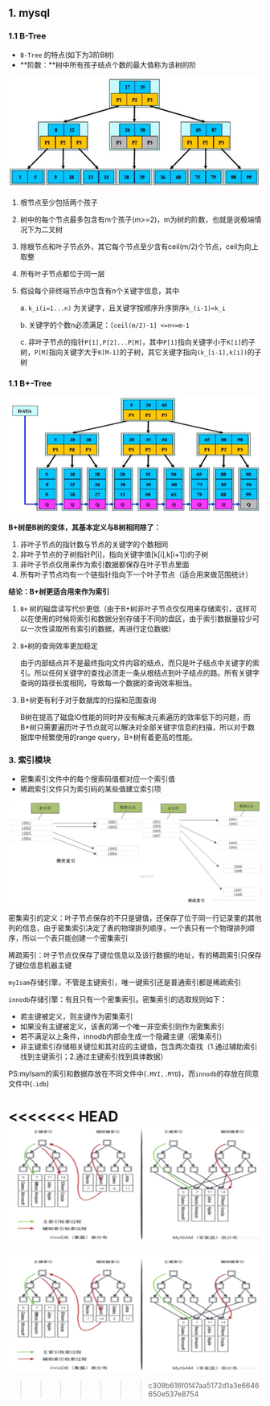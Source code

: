 ## 1. mysql

### 1.1 B-Tree

- `B-Tree` 的特点(如下为3阶B树)
- **阶数：**树中所有孩子结点个数的最大值称为该树的阶

![](./pic/1.mysql/3阶B树.png)

1. 根节点至少包括两个孩子

2. 树中的每个节点最多包含有m个孩子(m>=2)，m为树的阶数，也就是说极端情况下为二叉树

3. 除根节点和叶子节点外，其它每个节点至少含有ceil(m/2)个节点，ceil为向上取整

4. 所有叶子节点都位于同一层

5. 假设每个非终端节点中包含有n个关键字信息，其中

   a. `k_i(i=1...n)` 为关键字，且关键字按顺序升序排序`k_(i-1)<k_i`

   b. 关键字的个数n必须满足：`[ceil(m/2)-1] <=n<=m-1`

   c. 非叶子节点的指针`P[1],P[2]...P[M]`，其中`P[1]`指向关键字小于`K[1]`的子树，`P[M]`指向关键字大于`K[M-1]`的子树，其它关键字指向`(k_[i-1],k[i])`的子树

### 1.1 B+-Tree

![](./pic/1.mysql/B+树.png)

**B+树是B树的变体，其基本定义与B树相同除了：**

1. 非叶子节点的指针数与节点的关键字的个数相同
2. 非叶子节点的子树指针P[i]，指向关键字值[k[i],k[i+1])的子树
3. 非叶子节点仅用来作为索引数据都保存在叶子节点里面
4. 所有叶子节点均有一个链指针指向下一个叶子节点（适合用来做范围统计）

**结论：B+树更适合用来作为索引**

1. `B+` 树的磁盘读写代价更低（由于B+树非叶子节点仅仅用来存储索引，这样可以在使用的时候将索引和数据分别存储于不同的盘区，由于索引数据量较少可以一次性读取所有索引的数据，再进行定位数据）

2. `B+`树的查询效率更加稳定

   由于内部结点并不是最终指向文件内容的结点，而只是叶子结点中关键字的索引。所以任何关键字的查找必须走一条从根结点到叶子结点的路。所有关键字查询的路径长度相同，导致每一个数据的查询效率相当。

3. B+树更有利于对于数据库的扫描和范围查询

   B树在提高了磁盘IO性能的同时并没有解决元素遍历的效率低下的问题，而B+树只需要遍历叶子节点就可以解决对全部关键字信息的扫描，所以对于数据库中频繁使用的range query，B+树有着更高的性能。

### 3. 索引模块

- 密集索引文件中的每个搜索码值都对应一个索引值
- 稀疏索引文件只为索引码的某些值建立索引项

![](./pic/1.mysql/密集索引和稀疏索引的区别.png)

密集索引的定义：叶子节点保存的不只是键值，还保存了位于同一行记录里的其他列的信息，由于密集索引决定了表的物理排列顺序，一个表只有一个物理排列顺序，所以一个表只能创建一个密集索引

稀疏索引：叶子节点仅保存了键位信息以及该行数据的地址，有的稀疏索引只保存了键位信息机器主键

`myIsam`存储引擎，不管是主键索引，唯一键索引还是普通索引都是稀疏索引

`innodb`存储引擎：有且只有一个密集索引。密集索引的选取规则如下：

- 若主键被定义，则主键作为密集索引
- 如果没有主键被定义，该表的第一个唯一非空索引则作为密集索引
- 若不满足以上条件，innodb内部会生成一个隐藏主键（密集索引）
- 非主键索引存储相关键位和其对应的主键值，包含两次查找（1.通过辅助索引找到主键索引；2.通过主键索引找到具体数据）

PS:myIsam的索引和数据存放在不同文件中(`.MYI,.MYD`)，而`innodb`的存放在同意文件中(`.idb`)

<<<<<<< HEAD
![](./pic/1.mysql/索引查找过程.png)
=======
![](.\pic\1.mysql\索引查找过程.png)
>>>>>>> c309b616f0f47aa5172d1a3e6646650e537e8754
